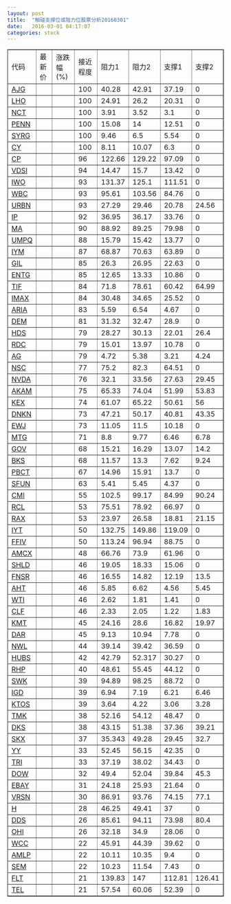 ```yaml
---
layout: post
title:  "触碰支撑位或阻力位股票分析20160301"
date:   2016-03-01 04:17:07
categories: stock
---
```

<script type="text/javascript">
var stockList = []
stockList.push('gb_ajg');
stockList.push('gb_lho');
stockList.push('gb_nct');
stockList.push('gb_penn');
stockList.push('gb_syrg');
stockList.push('gb_cy');
stockList.push('gb_cp');
stockList.push('gb_vdsi');
stockList.push('gb_iwo');
stockList.push('gb_wbc');
stockList.push('gb_urbn');
stockList.push('gb_ip');
stockList.push('gb_ma');
stockList.push('gb_umpq');
stockList.push('gb_iym');
stockList.push('gb_gil');
stockList.push('gb_entg');
stockList.push('gb_tif');
stockList.push('gb_imax');
stockList.push('gb_aria');
stockList.push('gb_dem');
stockList.push('gb_hds');
stockList.push('gb_rdc');
stockList.push('gb_ag');
stockList.push('gb_nsc');
stockList.push('gb_nvda');
stockList.push('gb_akam');
stockList.push('gb_kex');
stockList.push('gb_dnkn');
stockList.push('gb_ewj');
stockList.push('gb_mtg');
stockList.push('gb_gov');
stockList.push('gb_bks');
stockList.push('gb_pbct');
stockList.push('gb_sfun');
stockList.push('gb_cmi');
stockList.push('gb_rcl');
stockList.push('gb_rax');
stockList.push('gb_iyt');
stockList.push('gb_ffiv');
stockList.push('gb_amcx');
stockList.push('gb_shld');
stockList.push('gb_fnsr');
stockList.push('gb_aht');
stockList.push('gb_wti');
stockList.push('gb_clf');
stockList.push('gb_kmt');
stockList.push('gb_dar');
stockList.push('gb_nwl');
stockList.push('gb_hubs');
stockList.push('gb_rhp');
stockList.push('gb_swk');
stockList.push('gb_igd');
stockList.push('gb_ktos');
stockList.push('gb_tmk');
stockList.push('gb_dks');
stockList.push('gb_skx');
stockList.push('gb_yy');
stockList.push('gb_tri');
stockList.push('gb_dow');
stockList.push('gb_ebay');
stockList.push('gb_vrsn');
stockList.push('gb_h');
stockList.push('gb_dds');
stockList.push('gb_ohi');
stockList.push('gb_wcc');
stockList.push('gb_amlp');
stockList.push('gb_sem');
stockList.push('gb_flt');
stockList.push('gb_tel');
</script>
<table border="1">
 <tr>
 <td>代码</td>
 <td>最新价</td>
 <td>涨跌幅(%)</td>
 <td>接近程度</td>
 <td>阻力1</td>
 <td>阻力2</td>
 <td>支撑1</td>
 <td>支撑2</td>
</tr>
  <tr id="ajg" class="red">
  <td><a href="http://stock.finance.sina.com.cn/usstock/quotes/AJG.html" target="_blank">AJG</a></td><td></td><td></td><td>100</td><td>40.28</td><td>42.91</td><td>37.19</td><td>0</td></tr>
  <tr id="lho" class="red">
  <td><a href="http://stock.finance.sina.com.cn/usstock/quotes/LHO.html" target="_blank">LHO</a></td><td></td><td></td><td>100</td><td>24.91</td><td>26.2</td><td>20.31</td><td>0</td></tr>
  <tr id="nct" class="red">
  <td><a href="http://stock.finance.sina.com.cn/usstock/quotes/NCT.html" target="_blank">NCT</a></td><td></td><td></td><td>100</td><td>3.91</td><td>3.52</td><td>3.1</td><td>0</td></tr>
  <tr id="penn" class="red">
  <td><a href="http://stock.finance.sina.com.cn/usstock/quotes/PENN.html" target="_blank">PENN</a></td><td></td><td></td><td>100</td><td>15.08</td><td>14</td><td>12.51</td><td>0</td></tr>
  <tr id="syrg" class="red">
  <td><a href="http://stock.finance.sina.com.cn/usstock/quotes/SYRG.html" target="_blank">SYRG</a></td><td></td><td></td><td>100</td><td>9.46</td><td>6.5</td><td>5.54</td><td>0</td></tr>
  <tr id="cy" class="red">
  <td><a href="http://stock.finance.sina.com.cn/usstock/quotes/CY.html" target="_blank">CY</a></td><td></td><td></td><td>100</td><td>8.11</td><td>10.07</td><td>6.3</td><td>0</td></tr>
  <tr id="cp" class="red">
  <td><a href="http://stock.finance.sina.com.cn/usstock/quotes/CP.html" target="_blank">CP</a></td><td></td><td></td><td>96</td><td>122.66</td><td>129.22</td><td>97.09</td><td>0</td></tr>
  <tr id="vdsi" class="red">
  <td><a href="http://stock.finance.sina.com.cn/usstock/quotes/VDSI.html" target="_blank">VDSI</a></td><td></td><td></td><td>94</td><td>14.47</td><td>15.7</td><td>13.42</td><td>0</td></tr>
  <tr id="iwo" class="red">
  <td><a href="http://stock.finance.sina.com.cn/usstock/quotes/IWO.html" target="_blank">IWO</a></td><td></td><td></td><td>93</td><td>131.37</td><td>125.1</td><td>111.51</td><td>0</td></tr>
  <tr id="wbc" class="red">
  <td><a href="http://stock.finance.sina.com.cn/usstock/quotes/WBC.html" target="_blank">WBC</a></td><td></td><td></td><td>93</td><td>95.61</td><td>103.56</td><td>84.76</td><td>0</td></tr>
  <tr id="urbn" class="red">
  <td><a href="http://stock.finance.sina.com.cn/usstock/quotes/URBN.html" target="_blank">URBN</a></td><td></td><td></td><td>93</td><td>27.29</td><td>29.46</td><td>20.78</td><td>24.56</td></tr>
  <tr id="ip" class="red">
  <td><a href="http://stock.finance.sina.com.cn/usstock/quotes/IP.html" target="_blank">IP</a></td><td></td><td></td><td>92</td><td>36.95</td><td>36.17</td><td>33.76</td><td>0</td></tr>
  <tr id="ma" class="red">
  <td><a href="http://stock.finance.sina.com.cn/usstock/quotes/MA.html" target="_blank">MA</a></td><td></td><td></td><td>90</td><td>88.92</td><td>89.25</td><td>79.98</td><td>0</td></tr>
  <tr id="umpq" class="red">
  <td><a href="http://stock.finance.sina.com.cn/usstock/quotes/UMPQ.html" target="_blank">UMPQ</a></td><td></td><td></td><td>88</td><td>15.79</td><td>15.42</td><td>13.77</td><td>0</td></tr>
  <tr id="iym" class="red">
  <td><a href="http://stock.finance.sina.com.cn/usstock/quotes/IYM.html" target="_blank">IYM</a></td><td></td><td></td><td>87</td><td>68.87</td><td>70.63</td><td>63.89</td><td>0</td></tr>
  <tr id="gil" class="red">
  <td><a href="http://stock.finance.sina.com.cn/usstock/quotes/GIL.html" target="_blank">GIL</a></td><td></td><td></td><td>85</td><td>26.3</td><td>26.95</td><td>22.63</td><td>0</td></tr>
  <tr id="entg" class="red">
  <td><a href="http://stock.finance.sina.com.cn/usstock/quotes/ENTG.html" target="_blank">ENTG</a></td><td></td><td></td><td>85</td><td>12.65</td><td>13.33</td><td>10.86</td><td>0</td></tr>
  <tr id="tif" class="green">
  <td><a href="http://stock.finance.sina.com.cn/usstock/quotes/TIF.html" target="_blank">TIF</a></td><td></td><td></td><td>84</td><td>71.8</td><td>78.61</td><td>60.42</td><td>64.99</td></tr>
  <tr id="imax" class="red">
  <td><a href="http://stock.finance.sina.com.cn/usstock/quotes/IMAX.html" target="_blank">IMAX</a></td><td></td><td></td><td>84</td><td>30.48</td><td>34.65</td><td>25.52</td><td>0</td></tr>
  <tr id="aria" class="red">
  <td><a href="http://stock.finance.sina.com.cn/usstock/quotes/ARIA.html" target="_blank">ARIA</a></td><td></td><td></td><td>83</td><td>5.59</td><td>6.54</td><td>4.67</td><td>0</td></tr>
  <tr id="dem" class="red">
  <td><a href="http://stock.finance.sina.com.cn/usstock/quotes/DEM.html" target="_blank">DEM</a></td><td></td><td></td><td>81</td><td>31.32</td><td>32.47</td><td>28.9</td><td>0</td></tr>
  <tr id="hds" class="red">
  <td><a href="http://stock.finance.sina.com.cn/usstock/quotes/HDS.html" target="_blank">HDS</a></td><td></td><td></td><td>79</td><td>28.27</td><td>30.13</td><td>22.01</td><td>26.4</td></tr>
  <tr id="rdc" class="red">
  <td><a href="http://stock.finance.sina.com.cn/usstock/quotes/RDC.html" target="_blank">RDC</a></td><td></td><td></td><td>79</td><td>15.01</td><td>13.97</td><td>10.78</td><td>0</td></tr>
  <tr id="ag" class="red">
  <td><a href="http://stock.finance.sina.com.cn/usstock/quotes/AG.html" target="_blank">AG</a></td><td></td><td></td><td>79</td><td>4.72</td><td>5.38</td><td>3.21</td><td>4.24</td></tr>
  <tr id="nsc" class="red">
  <td><a href="http://stock.finance.sina.com.cn/usstock/quotes/NSC.html" target="_blank">NSC</a></td><td></td><td></td><td>77</td><td>75.2</td><td>82.3</td><td>64.51</td><td>0</td></tr>
  <tr id="nvda" class="red">
  <td><a href="http://stock.finance.sina.com.cn/usstock/quotes/NVDA.html" target="_blank">NVDA</a></td><td></td><td></td><td>76</td><td>32.1</td><td>33.56</td><td>27.63</td><td>29.45</td></tr>
  <tr id="akam" class="green">
  <td><a href="http://stock.finance.sina.com.cn/usstock/quotes/AKAM.html" target="_blank">AKAM</a></td><td></td><td></td><td>75</td><td>65.33</td><td>74.04</td><td>51.99</td><td>53.83</td></tr>
  <tr id="kex" class="green">
  <td><a href="http://stock.finance.sina.com.cn/usstock/quotes/KEX.html" target="_blank">KEX</a></td><td></td><td></td><td>74</td><td>61.07</td><td>65.22</td><td>50.61</td><td>56</td></tr>
  <tr id="dnkn" class="red">
  <td><a href="http://stock.finance.sina.com.cn/usstock/quotes/DNKN.html" target="_blank">DNKN</a></td><td></td><td></td><td>73</td><td>47.21</td><td>50.17</td><td>40.81</td><td>43.35</td></tr>
  <tr id="ewj" class="red">
  <td><a href="http://stock.finance.sina.com.cn/usstock/quotes/EWJ.html" target="_blank">EWJ</a></td><td></td><td></td><td>73</td><td>11.05</td><td>11.5</td><td>10.18</td><td>0</td></tr>
  <tr id="mtg" class="green">
  <td><a href="http://stock.finance.sina.com.cn/usstock/quotes/MTG.html" target="_blank">MTG</a></td><td></td><td></td><td>71</td><td>8.8</td><td>9.77</td><td>6.46</td><td>6.78</td></tr>
  <tr id="gov" class="red">
  <td><a href="http://stock.finance.sina.com.cn/usstock/quotes/GOV.html" target="_blank">GOV</a></td><td></td><td></td><td>68</td><td>15.21</td><td>16.29</td><td>13.07</td><td>14.2</td></tr>
  <tr id="bks" class="green">
  <td><a href="http://stock.finance.sina.com.cn/usstock/quotes/BKS.html" target="_blank">BKS</a></td><td></td><td></td><td>68</td><td>11.57</td><td>13.3</td><td>7.62</td><td>9.24</td></tr>
  <tr id="pbct" class="red">
  <td><a href="http://stock.finance.sina.com.cn/usstock/quotes/PBCT.html" target="_blank">PBCT</a></td><td></td><td></td><td>67</td><td>14.96</td><td>15.91</td><td>13.7</td><td>0</td></tr>
  <tr id="sfun" class="red">
  <td><a href="http://stock.finance.sina.com.cn/usstock/quotes/SFUN.html" target="_blank">SFUN</a></td><td></td><td></td><td>63</td><td>5.41</td><td>5.45</td><td>4.37</td><td>0</td></tr>
  <tr id="cmi" class="red">
  <td><a href="http://stock.finance.sina.com.cn/usstock/quotes/CMI.html" target="_blank">CMI</a></td><td></td><td></td><td>55</td><td>102.5</td><td>99.17</td><td>84.99</td><td>90.24</td></tr>
  <tr id="rcl" class="red">
  <td><a href="http://stock.finance.sina.com.cn/usstock/quotes/RCL.html" target="_blank">RCL</a></td><td></td><td></td><td>53</td><td>75.51</td><td>78.92</td><td>66.97</td><td>0</td></tr>
  <tr id="rax" class="green">
  <td><a href="http://stock.finance.sina.com.cn/usstock/quotes/RAX.html" target="_blank">RAX</a></td><td></td><td></td><td>53</td><td>23.97</td><td>26.58</td><td>18.81</td><td>21.15</td></tr>
  <tr id="iyt" class="red">
  <td><a href="http://stock.finance.sina.com.cn/usstock/quotes/IYT.html" target="_blank">IYT</a></td><td></td><td></td><td>50</td><td>132.75</td><td>149.86</td><td>119.09</td><td>0</td></tr>
  <tr id="ffiv" class="red">
  <td><a href="http://stock.finance.sina.com.cn/usstock/quotes/FFIV.html" target="_blank">FFIV</a></td><td></td><td></td><td>50</td><td>113.24</td><td>96.94</td><td>88.75</td><td>0</td></tr>
  <tr id="amcx" class="red">
  <td><a href="http://stock.finance.sina.com.cn/usstock/quotes/AMCX.html" target="_blank">AMCX</a></td><td></td><td></td><td>48</td><td>66.76</td><td>73.9</td><td>61.96</td><td>0</td></tr>
  <tr id="shld" class="red">
  <td><a href="http://stock.finance.sina.com.cn/usstock/quotes/SHLD.html" target="_blank">SHLD</a></td><td></td><td></td><td>46</td><td>19.05</td><td>18.33</td><td>15.06</td><td>0</td></tr>
  <tr id="fnsr" class="red">
  <td><a href="http://stock.finance.sina.com.cn/usstock/quotes/FNSR.html" target="_blank">FNSR</a></td><td></td><td></td><td>46</td><td>16.55</td><td>14.82</td><td>12.19</td><td>13.5</td></tr>
  <tr id="aht" class="green">
  <td><a href="http://stock.finance.sina.com.cn/usstock/quotes/AHT.html" target="_blank">AHT</a></td><td></td><td></td><td>46</td><td>5.85</td><td>6.62</td><td>4.56</td><td>5.45</td></tr>
  <tr id="wti" class="green">
  <td><a href="http://stock.finance.sina.com.cn/usstock/quotes/WTI.html" target="_blank">WTI</a></td><td></td><td></td><td>46</td><td>2.62</td><td>1.81</td><td>1.41</td><td>0</td></tr>
  <tr id="clf" class="green">
  <td><a href="http://stock.finance.sina.com.cn/usstock/quotes/CLF.html" target="_blank">CLF</a></td><td></td><td></td><td>46</td><td>2.33</td><td>2.05</td><td>1.22</td><td>1.83</td></tr>
  <tr id="kmt" class="green">
  <td><a href="http://stock.finance.sina.com.cn/usstock/quotes/KMT.html" target="_blank">KMT</a></td><td></td><td></td><td>45</td><td>24.16</td><td>28.6</td><td>16.82</td><td>19.97</td></tr>
  <tr id="dar" class="red">
  <td><a href="http://stock.finance.sina.com.cn/usstock/quotes/DAR.html" target="_blank">DAR</a></td><td></td><td></td><td>45</td><td>9.13</td><td>10.94</td><td>7.78</td><td>0</td></tr>
  <tr id="nwl" class="red">
  <td><a href="http://stock.finance.sina.com.cn/usstock/quotes/NWL.html" target="_blank">NWL</a></td><td></td><td></td><td>44</td><td>39.14</td><td>39.42</td><td>36.59</td><td>0</td></tr>
  <tr id="hubs" class="red">
  <td><a href="http://stock.finance.sina.com.cn/usstock/quotes/HUBS.html" target="_blank">HUBS</a></td><td></td><td></td><td>42</td><td>42.79</td><td>52.317</td><td>30.27</td><td>0</td></tr>
  <tr id="rhp" class="red">
  <td><a href="http://stock.finance.sina.com.cn/usstock/quotes/RHP.html" target="_blank">RHP</a></td><td></td><td></td><td>40</td><td>48.61</td><td>55.45</td><td>44.12</td><td>0</td></tr>
  <tr id="swk" class="red">
  <td><a href="http://stock.finance.sina.com.cn/usstock/quotes/SWK.html" target="_blank">SWK</a></td><td></td><td></td><td>39</td><td>94.89</td><td>98.25</td><td>88.72</td><td>0</td></tr>
  <tr id="igd" class="green">
  <td><a href="http://stock.finance.sina.com.cn/usstock/quotes/IGD.html" target="_blank">IGD</a></td><td></td><td></td><td>39</td><td>6.94</td><td>7.19</td><td>6.21</td><td>6.46</td></tr>
  <tr id="ktos" class="green">
  <td><a href="http://stock.finance.sina.com.cn/usstock/quotes/KTOS.html" target="_blank">KTOS</a></td><td></td><td></td><td>39</td><td>3.64</td><td>4.22</td><td>3.06</td><td>3.28</td></tr>
  <tr id="tmk" class="red">
  <td><a href="http://stock.finance.sina.com.cn/usstock/quotes/TMK.html" target="_blank">TMK</a></td><td></td><td></td><td>38</td><td>52.16</td><td>54.12</td><td>48.47</td><td>0</td></tr>
  <tr id="dks" class="red">
  <td><a href="http://stock.finance.sina.com.cn/usstock/quotes/DKS.html" target="_blank">DKS</a></td><td></td><td></td><td>38</td><td>43.15</td><td>51.38</td><td>37.36</td><td>39.21</td></tr>
  <tr id="skx" class="green">
  <td><a href="http://stock.finance.sina.com.cn/usstock/quotes/SKX.html" target="_blank">SKX</a></td><td></td><td></td><td>37</td><td>35.343</td><td>49.28</td><td>29.45</td><td>32.7</td></tr>
  <tr id="yy" class="red">
  <td><a href="http://stock.finance.sina.com.cn/usstock/quotes/YY.html" target="_blank">YY</a></td><td></td><td></td><td>33</td><td>52.45</td><td>56.15</td><td>42.35</td><td>0</td></tr>
  <tr id="tri" class="red">
  <td><a href="http://stock.finance.sina.com.cn/usstock/quotes/TRI.html" target="_blank">TRI</a></td><td></td><td></td><td>33</td><td>37.19</td><td>38.02</td><td>34.43</td><td>0</td></tr>
  <tr id="dow" class="red">
  <td><a href="http://stock.finance.sina.com.cn/usstock/quotes/DOW.html" target="_blank">DOW</a></td><td></td><td></td><td>32</td><td>49.4</td><td>52.04</td><td>39.84</td><td>45.3</td></tr>
  <tr id="ebay" class="red">
  <td><a href="http://stock.finance.sina.com.cn/usstock/quotes/EBAY.html" target="_blank">EBAY</a></td><td></td><td></td><td>31</td><td>24.18</td><td>25.93</td><td>21.64</td><td>0</td></tr>
  <tr id="vrsn" class="red">
  <td><a href="http://stock.finance.sina.com.cn/usstock/quotes/VRSN.html" target="_blank">VRSN</a></td><td></td><td></td><td>30</td><td>86.91</td><td>93.76</td><td>74.15</td><td>77.1</td></tr>
  <tr id="h" class="red">
  <td><a href="http://stock.finance.sina.com.cn/usstock/quotes/H.html" target="_blank">H</a></td><td></td><td></td><td>28</td><td>46.25</td><td>49.41</td><td>37</td><td>0</td></tr>
  <tr id="dds" class="red">
  <td><a href="http://stock.finance.sina.com.cn/usstock/quotes/DDS.html" target="_blank">DDS</a></td><td></td><td></td><td>26</td><td>85.61</td><td>94.11</td><td>73.98</td><td>80.4</td></tr>
  <tr id="ohi" class="red">
  <td><a href="http://stock.finance.sina.com.cn/usstock/quotes/OHI.html" target="_blank">OHI</a></td><td></td><td></td><td>26</td><td>32.18</td><td>34.9</td><td>28.06</td><td>0</td></tr>
  <tr id="wcc" class="red">
  <td><a href="http://stock.finance.sina.com.cn/usstock/quotes/WCC.html" target="_blank">WCC</a></td><td></td><td></td><td>22</td><td>45.91</td><td>44.39</td><td>39.62</td><td>0</td></tr>
  <tr id="amlp" class="green">
  <td><a href="http://stock.finance.sina.com.cn/usstock/quotes/AMLP.html" target="_blank">AMLP</a></td><td></td><td></td><td>22</td><td>10.11</td><td>10.35</td><td>9.4</td><td>0</td></tr>
  <tr id="sem" class="red">
  <td><a href="http://stock.finance.sina.com.cn/usstock/quotes/SEM.html" target="_blank">SEM</a></td><td></td><td></td><td>22</td><td>10.23</td><td>11.54</td><td>7.43</td><td>0</td></tr>
  <tr id="flt" class="green">
  <td><a href="http://stock.finance.sina.com.cn/usstock/quotes/FLT.html" target="_blank">FLT</a></td><td></td><td></td><td>21</td><td>139.83</td><td>147</td><td>112.81</td><td>126.41</td></tr>
  <tr id="tel" class="red">
  <td><a href="http://stock.finance.sina.com.cn/usstock/quotes/TEL.html" target="_blank">TEL</a></td><td></td><td></td><td>21</td><td>57.54</td><td>60.06</td><td>52.39</td><td>0</td></tr>
</table>
